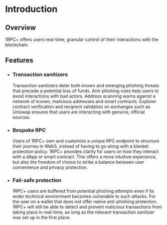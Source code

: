 # Introduction

## Overview

1RPC+ offers users real-time, granular control of their interactions with the blockchain. 

## Features

- ### Transaction sanitizers 

    Transaction sanitizers deter both known and emerging phishing threats that precede a potential loss of funds. Anti-phishing rules help users to avoid interactions with bad actors. Address scanning warns against a network of known, malicious addresses and smart contracts. Explorer contract verification and recipient validation on exchanges such as Uniswap ensures that users are interacting with genuine, official sources. 

- ### Bespoke RPC 

     Users of 1RPC+ own and customize a unique RPC endpoint to structure their journey in Web3, instead of having to go along with a blanket protection policy. 1RPC+ provides clarity for users on how they interact with a dApp or smart contract. This offers a more intuitive experience, but also the freedom of choice to strike a balance between user convenience and privacy protection. 

- ### Fail-safe protection 

     1RPC+ users are buffered from potential phishing attempts even if its wider technical environment becomes vulnerable to such attacks. For the user on a wallet that does not offer native anti-phishing protection, 1RPC+ will still be able to detect and prevent malicious transactions from taking place in real-time, ao long as the relevant transaction sanitizer was set up in the first place. 

